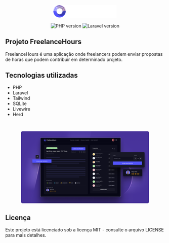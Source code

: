 <p align="center"><img src="./public/github/logo.png" width="200" alt="FreelanceHours Logo"></a></p>

<p align="center">
  <img alt="PHP version" src="https://img.shields.io/static/v1?label=php&message=8.2&color=18181B&labelColor=5354FD">
    <img alt="Laravel version" src="https://img.shields.io/static/v1?label=laravel&message=11.9&color=18181B&labelColor=5354FD">
</p>

## Projeto FreelanceHours

FreelanceHours é uma aplicação onde freelancers podem enviar propostas de horas que podem contribuir em determinado projeto.

## Tecnologias utilizadas

- PHP
- Laravel
- Tailwind
- SQLite
- Livewire
- Herd

<br>

<p align="center">
  <img alt="Preview do projeto desenvolvido." src="./public/github/preview.png" width="80%">
</p>

## Licença

Este projeto está licenciado sob a licença MIT - consulte o arquivo LICENSE para mais detalhes.